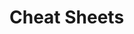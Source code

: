                                         
                                                                                                                
# Cheat Sheets           

   




